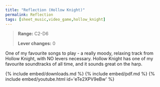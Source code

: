 ```yaml
---
title: "Reflection (Hollow Knight)"
permalink: Reflection
tags: [sheet_music,video_game,hollow_knight]
---
```


>**Range:** C2-D6
>
>**Lever changes:** 0

One of my favourite songs to play - a really moody, relaxing track from Hollow Knight, with NO levers necessary. Hollow Knight has one of my favourite soundtracks of all time, and it sounds great on the harp.

{% include embed/downloads.md %}
{% include embed/pdf.md %}
{% include embed/youtube.html id='eTe2XPV9eBw' %}

